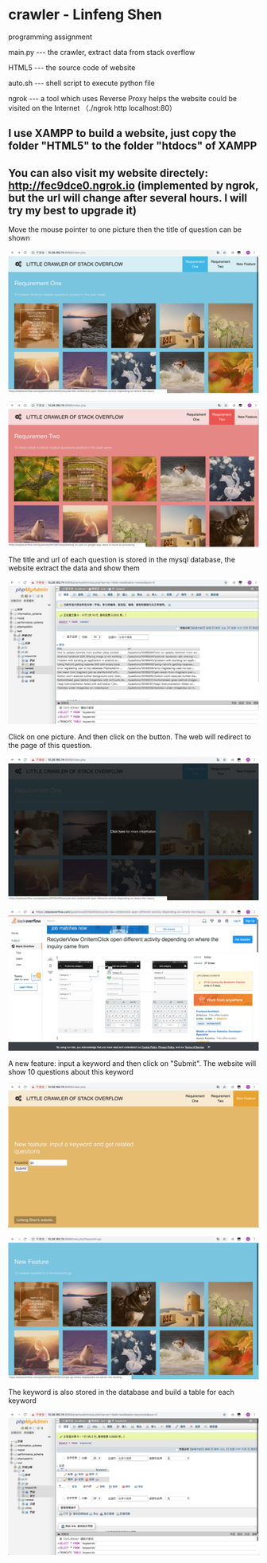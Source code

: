 # crawler - Linfeng Shen
programming assignment

main.py --- the crawler, extract data from stack overflow

HTML5 --- the source code of website

auto.sh --- shell script to execute python file

ngrok --- a tool which uses Reverse Proxy helps the website could be visited on the Internet （./ngrok http localhost:80）

##  I use XAMPP to build a website, just copy the folder "HTML5" to the folder "htdocs" of XAMPP

##  You can also visit my website directely: http://fec9dce0.ngrok.io (implemented by ngrok, but the url will change after several hours. I will try my best to upgrade it)

Move the mouse pointer to one picture then the title of question can be shown

![img1](https://github.com/Eqicfeng/crawler/blob/master/img/1.png)

![img2](https://github.com/Eqicfeng/crawler/blob/master/img/2.png)

The title and url of each question is stored in the mysql database, the website extract the data and show them

![img3](https://github.com/Eqicfeng/crawler/blob/master/img/3.png)

Click on one picture. And then click on the button. The web will redirect to the page of this question.

![img4](https://github.com/Eqicfeng/crawler/blob/master/img/4.png)

![img5](https://github.com/Eqicfeng/crawler/blob/master/img/5.png)

A new feature: input a keyword and then click on "Submit". The website will show 10 questions about this keyword

![img6](https://github.com/Eqicfeng/crawler/blob/master/img/6.png)

![img7](https://github.com/Eqicfeng/crawler/blob/master/img/7.png)

The keyword is also stored in the database and build a table for each keyword

![img8](https://github.com/Eqicfeng/crawler/blob/master/img/8.png)
